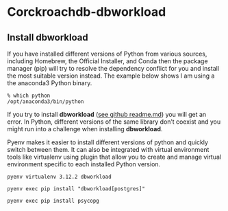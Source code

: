 # Corckroachdb-dbworkload

## Install dbworkload

If you have installed different versions of Python from various sources, including Homebrew, the Official Installer, and Conda then the package manager (pip) will try to resolve the dependency conflict for you and install the most suitable version instead. The example below shows I am using a the anaconda3 Python binary.

```% which python```<br>
```/opt/anaconda3/bin/python```

If you try to install **dbworkload** ([see github readme.md](https://github.com/fabiog1901/dbworkload/blob/main/README.md#1-psycopg-postgresql-cockroachdb)) you will get an error. In Python, different versions of the same library don’t coexist and you might run into a challenge when installing **dbworkload**.

Pyenv makes it easier to install different versions of python and quickly switch between them. It can also be integrated with virtual environment tools like virtualenv using plugin that allow you to create and manage virtual environment specific to each installed Python version.


```pyenv virtualenv 3.12.2 dbworkload```

```pyenv exec pip install "dbworkload[postgres]"```


```pyenv exec pip install psycopg```

